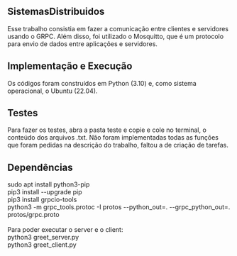 ## SistemasDistribuidos
Esse trabalho consistia em fazer a comunicação entre clientes e servidores usando o GRPC. Além disso, foi utilizado o Mosquitto, que é um protocolo para envio de dados entre aplicações e servidores.

## Implementação e Execução
Os códigos foram construídos em Python (3.10) e, como sistema operacional, o Ubuntu (22.04).

## Testes
Para fazer os testes, abra a pasta teste e copie e cole no terminal, o conteúdo dos arquivos .txt.
Não foram implementadas todas as funções que foram pedidas na descrição do trabalho, faltou a de criação de tarefas.

## Dependências
sudo apt install python3-pip <br />
pip3 install --upgrade pip <br />
pip3 install grpcio-tools <br />
python3 -m grpc_tools.protoc -I protos --python_out=. --grpc_python_out=. protos/grpc.proto<br />
<br />
Para poder executar o server e o client:<br />
python3 greet_server.py<br />
python3 greet_client.py
